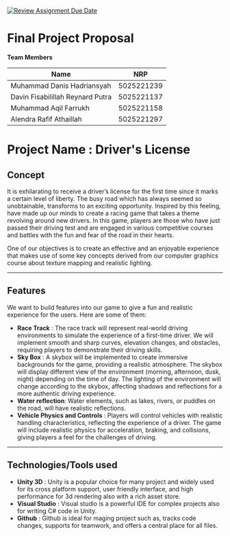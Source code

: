 [![Review Assignment Due Date](https://classroom.github.com/assets/deadline-readme-button-22041afd0340ce965d47ae6ef1cefeee28c7c493a6346c4f15d667ab976d596c.svg)](https://classroom.github.com/a/ZUtYscbQ)

# Final Project Proposal

**Team Members**

| **Name**          | **NRP**            |
|-------------------|--------------------|
| Muhammad Danis Hadriansyah  | 5025221239  |
| Davin Fisabilillah Reynard Putra | 5025221137 |
| Muhammad Aqil Farrukh | 5025221158 |
| Alendra Rafif Athaillah | 5025221297 |

# Project Name : Driver's License

## Concept

It is exhilarating to receive a driver’s license for the first time since it marks a certain level of liberty. The busy road which has always seemed so unobtainable, transforms to an exciting opportunity. Inspired by this feeling, have made up our minds to create a racing game that takes a theme revolving around new drivers. In this game, players are those who have just passed their driving test and are engaged in various competitive courses and battles with the fun and fear of the road in their hearts.

One of our objectives is to create an effective and an enjoyable experience that makes use of some key concepts derived from our computer graphics course about texture mapping and realistic lighting.

---

## Features

We want to build features into our game to give a fun and realistic experience for the users.  Here are some of them:
- **Race Track** : The race track will represent real-world driving environments to simulate the experience of a first-time driver. We will implement smooth and sharp curves, elevation changes, and obstacles, requiring players to demonstrate their driving skills. 
- **Sky Box** : A skybox will be implemented to create immersive backgrounds for the game, providing a realistic atmosphere. The skybox will display different view of the environment (morning, afternoon, dusk, night) depending on the time of day. The lighting of the environment will change according to the skybox, affecting shadows and reflections for a more authentic driving experience.
- **Water reflection**: Water elements, such as lakes, rivers, or puddles on the road, will have realistic reflections. 
- **Vehicle Physics and Controls** : Players will control vehicles with realistic handling characteristics, reflecting the experience of a driver. The game will include realistic physics for acceleration, braking, and collisions, giving players a feel for the challenges of driving.

---

## Technologies/Tools used

- **Unity 3D** : Unity is a popular choice for many project and widely used for its cross platform support, user friendly interface, and high performance for 3d rendering also with a rich asset store.
- **Visual Studio** : Visual studio is a powerful IDE for complex projects also for writing C# code in Unity.
- **Github** : Github is ideal for maging project such as, tracks code changes, supports for teamwork, and offers a central place for all files. 
